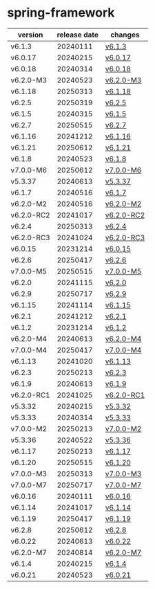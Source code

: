 # spring-framework	


|version|release date|changes|
|---|---|---|
|v6.1.3|20240111|[v6.1.3](./v6.1.3-20240111.md)|
|v6.0.17|20240215|[v6.0.17](./v6.0.17-20240215.md)|
|v6.0.18|20240314|[v6.0.18](./v6.0.18-20240314.md)|
|v6.2.0-M3|20240523|[v6.2.0-M3](./v6.2.0-M3-20240523.md)|
|v6.1.18|20250313|[v6.1.18](./v6.1.18-20250313.md)|
|v6.2.5|20250319|[v6.2.5](./v6.2.5-20250319.md)|
|v6.1.5|20240315|[v6.1.5](./v6.1.5-20240315.md)|
|v6.2.7|20250515|[v6.2.7](./v6.2.7-20250515.md)|
|v6.1.16|20241212|[v6.1.16](./v6.1.16-20241212.md)|
|v6.1.21|20250612|[v6.1.21](./v6.1.21-20250612.md)|
|v6.1.8|20240523|[v6.1.8](./v6.1.8-20240523.md)|
|v7.0.0-M6|20250612|[v7.0.0-M6](./v7.0.0-M6-20250612.md)|
|v5.3.37|20240613|[v5.3.37](./v5.3.37-20240613.md)|
|v6.1.7|20240516|[v6.1.7](./v6.1.7-20240516.md)|
|v6.2.0-M2|20240516|[v6.2.0-M2](./v6.2.0-M2-20240516.md)|
|v6.2.0-RC2|20241017|[v6.2.0-RC2](./v6.2.0-RC2-20241017.md)|
|v6.2.4|20250313|[v6.2.4](./v6.2.4-20250313.md)|
|v6.2.0-RC3|20241024|[v6.2.0-RC3](./v6.2.0-RC3-20241024.md)|
|v6.0.15|20231214|[v6.0.15](./v6.0.15-20231214.md)|
|v6.2.6|20250417|[v6.2.6](./v6.2.6-20250417.md)|
|v7.0.0-M5|20250515|[v7.0.0-M5](./v7.0.0-M5-20250515.md)|
|v6.2.0|20241115|[v6.2.0](./v6.2.0-20241115.md)|
|v6.2.9|20250717|[v6.2.9](./v6.2.9-20250717.md)|
|v6.1.15|20241114|[v6.1.15](./v6.1.15-20241114.md)|
|v6.2.1|20241212|[v6.2.1](./v6.2.1-20241212.md)|
|v6.1.2|20231214|[v6.1.2](./v6.1.2-20231214.md)|
|v6.2.0-M4|20240613|[v6.2.0-M4](./v6.2.0-M4-20240613.md)|
|v7.0.0-M4|20250417|[v7.0.0-M4](./v7.0.0-M4-20250417.md)|
|v6.1.13|20241020|[v6.1.13](./v6.1.13-20241020.md)|
|v6.2.3|20250213|[v6.2.3](./v6.2.3-20250213.md)|
|v6.1.9|20240613|[v6.1.9](./v6.1.9-20240613.md)|
|v6.2.0-RC1|20241025|[v6.2.0-RC1](./v6.2.0-RC1-20241025.md)|
|v5.3.32|20240215|[v5.3.32](./v5.3.32-20240215.md)|
|v5.3.33|20240314|[v5.3.33](./v5.3.33-20240314.md)|
|v7.0.0-M2|20250213|[v7.0.0-M2](./v7.0.0-M2-20250213.md)|
|v5.3.36|20240522|[v5.3.36](./v5.3.36-20240522.md)|
|v6.1.17|20250213|[v6.1.17](./v6.1.17-20250213.md)|
|v6.1.20|20250515|[v6.1.20](./v6.1.20-20250515.md)|
|v7.0.0-M3|20250313|[v7.0.0-M3](./v7.0.0-M3-20250313.md)|
|v7.0.0-M7|20250717|[v7.0.0-M7](./v7.0.0-M7-20250717.md)|
|v6.0.16|20240111|[v6.0.16](./v6.0.16-20240111.md)|
|v6.1.14|20241017|[v6.1.14](./v6.1.14-20241017.md)|
|v6.1.19|20250417|[v6.1.19](./v6.1.19-20250417.md)|
|v6.2.8|20250612|[v6.2.8](./v6.2.8-20250612.md)|
|v6.0.22|20240613|[v6.0.22](./v6.0.22-20240613.md)|
|v6.2.0-M7|20240814|[v6.2.0-M7](./v6.2.0-M7-20240814.md)|
|v6.1.4|20240215|[v6.1.4](./v6.1.4-20240215.md)|
|v6.0.21|20240523|[v6.0.21](./v6.0.21-20240523.md)|
